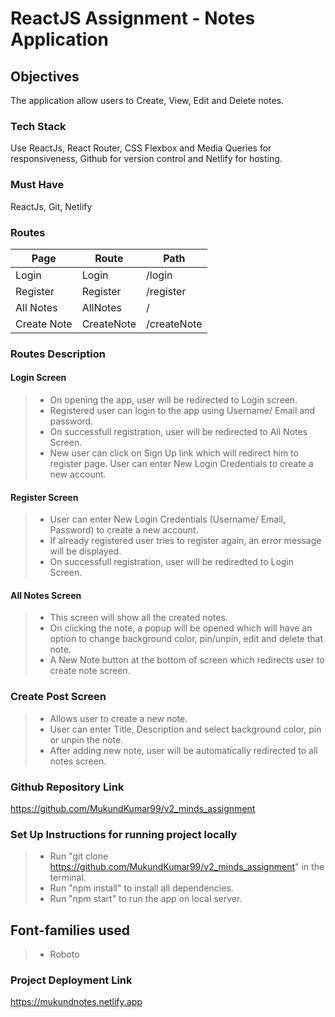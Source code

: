 # ReactJS Assignment - Notes Application

## Objectives

The application allow users to Create, View, Edit and Delete notes.

### Tech Stack

Use ReactJs, React Router, CSS Flexbox and Media Queries for responsiveness, Github for version control and Netlify for hosting.

### Must Have

ReactJs, Git, Netlify

### Routes

| Page        | Route      | Path        |
| ----------- | ---------- | ----------- |
| Login       | Login      | /login      |
| Register    | Register   | /register   |
| All Notes   | AllNotes   | /           |
| Create Note | CreateNote | /createNote |

### Routes Description

#### Login Screen

> - On opening the app, user will be redirected to Login screen.
> - Registered user can login to the app using Username/ Email and password.
> - On successfull registration, user will be redirected to All Notes Screen.
> - New user can click on Sign Up link which will redirect him to register page. User can enter New Login Credentials to create a new account.

#### Register Screen

> - User can enter New Login Credentials (Username/ Email, Password) to create a new account.
> - If already registered user tries to register again, an error message will be displayed.
> - On successfull registration, user will be rediredted to Login Screen.

#### All Notes Screen

> - This screen will show all the created notes.
> - On clicking the note, a popup will be opened which will have an option to change background color, pin/unpin, edit and delete that note.
> - A New Note button at the bottom of screen which redirects user to create note screen.

### Create Post Screen

> - Allows user to create a new note.
> - User can enter Title, Description and select background color, pin or unpin the note.
> - After adding new note, user will be automatically redirected to all notes screen.

### Github Repository Link

https://github.com/MukundKumar99/v2_minds_assignment

### Set Up Instructions for running project locally

> - Run "git clone https://github.com/MukundKumar99/v2_minds_assignment" in the terminal.
> - Run "npm install" to install all dependencies.
> - Run "npm start" to run the app on local server.

## Font-families used

> - Roboto

### Project Deployment Link

https://mukundnotes.netlify.app
